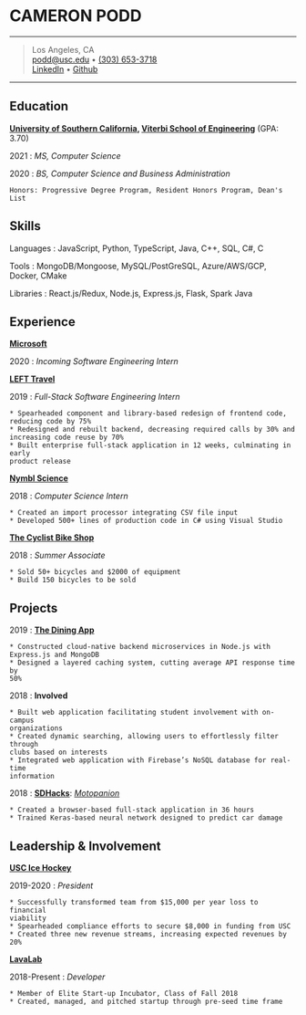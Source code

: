 CAMERON PODD
============

----

> Los Angeles, CA \
> <podd@usc.edu> • [(303) 653-3718] \
> [LinkedIn] • [Github]

----

Education
---------

**[University of Southern California], [Viterbi School of Engineering]** 
(GPA: 3.70)

2021
:   *MS, Computer Science*

2020
:   *BS, Computer Science and Business Administration* 

    Honors: Progressive Degree Program, Resident Honors Program, Dean's List

Skills
------

Languages
:   JavaScript, Python, TypeScript, Java, C++, SQL, C#, C

Tools
:   MongoDB/Mongoose, MySQL/PostGreSQL, Azure/AWS/GCP, Docker, CMake

Libraries
:   React.js/Redux, Node.js, Express.js, Flask, Spark Java

Experience
----------

**[Microsoft]**

2020
:   *Incoming Software Engineering Intern*

**[LEFT Travel]**

2019
:   *Full-Stack Software Engineering Intern*

    * Spearheaded component and library-based redesign of frontend code, 
    reducing code by 75%
    * Redesigned and rebuilt backend, decreasing required calls by 30% and 
    increasing code reuse by 70%
    * Built enterprise full-stack application in 12 weeks, culminating in early
    product release

**[Nymbl Science]**

2018
:   *Computer Science Intern*

    * Created an import processor integrating CSV file input
    * Developed 500+ lines of production code in C# using Visual Studio

**[The Cyclist Bike Shop]**

2018
:   *Summer Associate*

    * Sold 50+ bicycles and $2000 of equipment
    * Build 150 bicycles to be sold

Projects
--------

2019
:   **[The Dining App]**

    * Constructed cloud-native backend microservices in Node.js with 
    Express.js and MongoDB
    * Designed a layered caching system, cutting average API response time by 
    50%

2018
:   **Involved**

    * Built web application facilitating student involvement with on-campus 
    organizations
    * Created dynamic searching, allowing users to effortlessly filter through 
    clubs based on interests
    * Integrated web application with Firebase’s NoSQL database for real-time
    information

2018
:   **[SDHacks]**: *[Motopanion]*

    * Created a browser-based full-stack application in 36 hours
    * Trained Keras-based neural network designed to predict car damage


Leadership & Involvement
------------------------

**[USC Ice Hockey]**

2019-2020
:   *President*

    * Successfully transformed team from $15,000 per year loss to financial 
    viability
    * Spearheaded compliance efforts to secure $8,000 in funding from USC
    * Created three new revenue streams, increasing expected revenues by 20%

**[LavaLab]**

2018-Present
:   *Developer*

    * Member of Elite Start-up Incubator, Class of Fall 2018
    * Created, managed, and pitched startup through pre-seed time frame

[LinkedIn]: https://linkedin.com/in/cameronpodd
[Github]: https://github.com/cbpodd
[LavaLab]: https://usclavalab.org/
[USC Ice Hockey]: https://trojanshockey.com/
[SDHacks]: https://www.sdhacks.io/
[Motopanion]: https://github.com/cbpodd/sdhack2018
[The Dining App]: https://github.com/cbpodd/tdhbackend
[Microsoft]: https://www.microsoft.com/
[Left Travel]: https://www.travel-left.com/
[The Cyclist Bike Shop]: https://www.thecyclist.com/
[Nymbl Science]: https://nymblscience.com/
[University of Southern California]: https://www.usc.edu/
[Viterbi School of Engineering]: https://viterbischool.usc.edu/
[(303) 653-3718]: tel:3036533718
